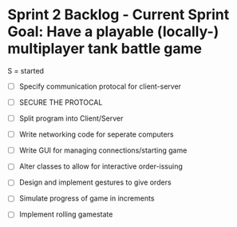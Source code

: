 Sprint 2  Backlog - Current Sprint Goal: Have a playable (locally-) multiplayer tank battle game
=================

S = started

+ [ ] Specify communication protocal for client-server
+ [ ] SECURE THE PROTOCAL
+ [ ] Split program into Client/Server
+ [ ] Write networking code for seperate computers
+ [ ] Write GUI for managing connections/starting game

+ [ ] Alter classes to allow for interactive order-issuing
+ [ ] Design and implement gestures to give orders
+ [ ] Simulate progress of game in increments
+ [ ] Implement rolling gamestate

